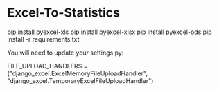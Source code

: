 # Excel-To-Statistics

pip install pyexcel-xls
pip install pyexcel-xlsx
pip install pyexcel-ods
pip install -r requirements.txt

You will need to update your settings.py:

FILE_UPLOAD_HANDLERS = ("django_excel.ExcelMemoryFileUploadHandler", "django_excel.TemporaryExcelFileUploadHandler")
